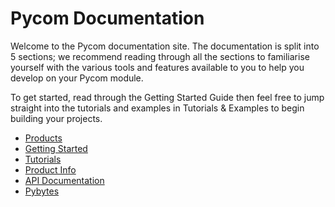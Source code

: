 # Pycom Documentation

Welcome to the Pycom documentation site. The documentation is split into 5
sections; we recommend reading through all the sections to familiarise yourself
with the various tools and features available to you to help you develop on
your Pycom module.

To get started, read through the Getting Started Guide then feel free to jump
straight into the tutorials and examples in Tutorials & Examples to begin
building your projects.

- [Products](chapter/products.md)
- [Getting Started](chapter/gettingstarted/README.md)
- [Tutorials](chapter/tutorials/README.md)
- [Product Info](chapter/datasheets/README.md)
- [API Documentation](chapter/firmwareapi/README.md)
- [Pybytes](chapter/pybytes/README.md)
